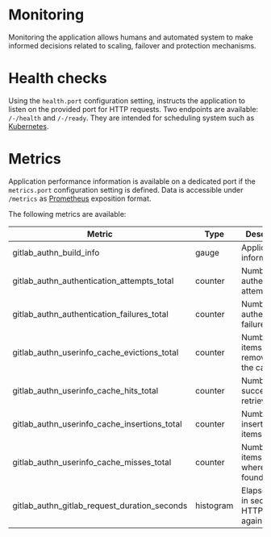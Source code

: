 # Monitoring

Monitoring the application allows humans and automated system to make informed
decisions related to scaling, failover and protection mechanisms.

# Health checks

Using the `health.port` configuration setting, instructs the application to
listen on the provided port for HTTP requests. Two endpoints are available:
`/-/health` and `/-/ready`. They are intended for scheduling system such
as [Kubernetes][].

[Kubernetes]: https://kubernetes.io/docs/concepts/configuration/liveness-readiness-startup-probes/

# Metrics

Application performance information is available on a dedicated port if
the `metrics.port` configuration setting is defined. Data is accessible
under `/metrics` as [Prometheus][] exposition format.

[Prometheus]: https://prometheus.io/docs/instrumenting/exposition_formats/

The following metrics are available:

| Metric                                              | Type         | Description                                                         |
|-----------------------------------------------------|--------------|---------------------------------------------------------------------|
| gitlab_authn_build_info                             | gauge        | Application information                                             |
| gitlab_authn_authentication_attempts_total          | counter      | Number of authentication attempts.                                  |
| gitlab_authn_authentication_failures_total          | counter      | Number of authentication failures.                                  |
| gitlab_authn_userinfo_cache_evictions_total         | counter      | Number of items removed from the cache.                             |
| gitlab_authn_userinfo_cache_hits_total              | counter      | Number of successful retrievals.                                    |
| gitlab_authn_userinfo_cache_insertions_total        | counter      | Number of inserted items.                                           |
| gitlab_authn_userinfo_cache_misses_total            | counter      | Number of items which where not found.                              |
| gitlab_authn_gitlab_request_duration_seconds        | histogram    | Elapsed time in seconds for HTTP request against Gitlab.            |

